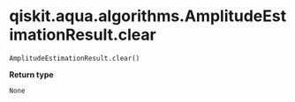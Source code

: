 # qiskit.aqua.algorithms.AmplitudeEstimationResult.clear

`AmplitudeEstimationResult.clear()`

**Return type**

`None`
